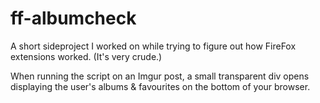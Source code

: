 # ff-albumcheck

A short sideproject I worked on while trying to figure out how FireFox extensions worked. (It's very crude.)

When running the script on an Imgur post, a small transparent div opens displaying the user's albums & favourites on the bottom of your browser.
